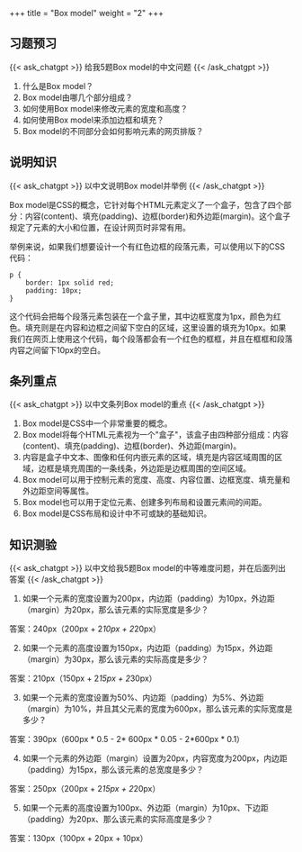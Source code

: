 +++
title = "Box model"
weight = "2"
+++
## 习题预习
{{< ask_chatgpt >}}
给我5题Box model的中文问题
{{< /ask_chatgpt >}}



1. 什么是Box model？ 
2. Box model由哪几个部分组成？ 
3. 如何使用Box model来修改元素的宽度和高度？ 
4. 如何使用Box model来添加边框和填充？ 
5. Box model的不同部分会如何影响元素的网页排版？   

## 说明知识
{{< ask_chatgpt >}}
以中文说明Box model并举例
{{< /ask_chatgpt >}}



Box model是CSS的概念，它针对每个HTML元素定义了一个盒子，包含了四个部分：内容(content)、填充(padding)、边框(border)和外边距(margin)。这个盒子规定了元素的大小和位置，在设计网页时非常有用。

举例来说，如果我们想要设计一个有红色边框的段落元素，可以使用以下的CSS代码：

```
p {
    border: 1px solid red;
    padding: 10px;
}
```

这个代码会把每个段落元素包装在一个盒子里，其中边框宽度为1px，颜色为红色。填充则是在内容和边框之间留下空白的区域，这里设置的填充为10px。如果我们在网页上使用这个代码，每个段落都会有一个红色的框框，并且在框框和段落内容之间留下10px的空白。   

## 条列重点
{{< ask_chatgpt >}}
以中文条列Box model的重点
{{< /ask_chatgpt >}}



1. Box model是CSS中一个非常重要的概念。
2. Box model将每个HTML元素视为一个"盒子"，该盒子由四种部分组成：内容(content)、填充(padding)、边框(border)、外边距(margin)。
3. 内容是盒子中文本、图像和任何内嵌元素的区域，填充是内容区域周围的区域，边框是填充周围的一条线条，外边距是边框周围的空间区域。
4. Box model可以用于控制元素的宽度、高度、内容位置、边框宽度、填充量和外边距空间等属性。
5. Box model也可以用于定位元素、创建多列布局和设置元素间的间距。
6. Box model是CSS布局和设计中不可或缺的基础知识。   

## 知识测验
{{< ask_chatgpt >}}
以中文给我5题Box model的中等难度问题，并在后面列出答案
{{< /ask_chatgpt >}}



1. 如果一个元素的宽度设置为200px，内边距（padding）为10px，外边距（margin）为20px，那么该元素的实际宽度是多少？

答案：240px（200px + 2*10px + 2*20px）

2. 如果一个元素的高度设置为150px，内边距（padding）为15px，外边距（margin）为30px，那么该元素的实际高度是多少？

答案：210px（150px + 2*15px + 2*30px）

3. 如果一个元素的宽度设置为50%、内边距（padding）为5%、外边距（margin）为10%，并且其父元素的宽度为600px，那么该元素的实际宽度是多少？

答案：390px（600px * 0.5 - 2* 600px * 0.05 - 2*600px * 0.1）

4. 如果一个元素的外边距（margin）设置为20px，内容宽度为200px，内边距（padding）为15px，那么该元素的总宽度是多少？

答案：250px（200px + 2*15px + 2*20px）

5. 如果一个元素的高度设置为100px、外边距（margin）为10px、下边距（padding）为20px、那么该元素的实际高度是多少？

答案：130px（100px + 20px + 10px）   

